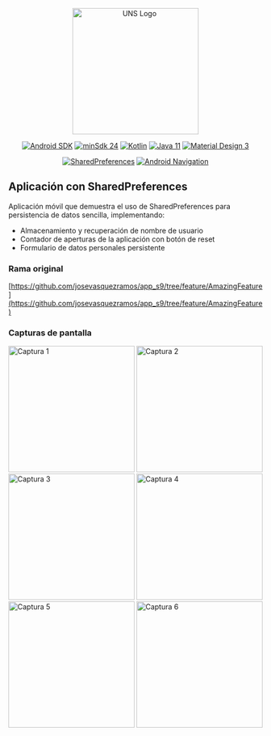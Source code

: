 <p align="center"><a href="https://www.uns.edu.pe" target="_blank"><img src="https://upload.wikimedia.org/wikipedia/commons/1/1a/Universidad_Nacional_del_Santa_Logo.png" width="250" alt="UNS Logo"></a></p>

<p align="center">
  <a href="https://developer.android.com/"><img src="https://img.shields.io/badge/Android-35-brightgreen?logo=android" alt="Android SDK"></a>
  <a href="https://developer.android.com/about/versions/14/get"><img src="https://img.shields.io/badge/minSdk-24-yellow" alt="minSdk 24"></a>
  <a href="https://kotlinlang.org/"><img src="https://img.shields.io/badge/Kotlin-2.0.21-7F52FF?logo=kotlin&logoColor=white" alt="Kotlin"></a>
  <a href="https://www.java.com/"><img src="https://img.shields.io/badge/Java-11-%23ED8B00?logo=openjdk&logoColor=white" alt="Java 11"></a>
  <a href="https://m3.material.io/"><img src="https://img.shields.io/badge/Material%20Components-3-0081CB?logo=material-design&logoColor=white" alt="Material Design 3"></a>
</p>

<p align="center">
  <a href="https://developer.android.com/training/data-storage/shared-preferences"><img src="https://img.shields.io/badge/SharedPreferences-3DA639" alt="SharedPreferences"></a>
  <a href="https://developer.android.com/guide/navigation/navigation-getting-started"><img src="https://img.shields.io/badge/Android%20Navigation-3DA639" alt="Android Navigation"></a>
</p>

## Aplicación con SharedPreferences

Aplicación móvil que demuestra el uso de SharedPreferences para persistencia de datos sencilla, implementando:

- Almacenamiento y recuperación de nombre de usuario
- Contador de aperturas de la aplicación con botón de reset
- Formulario de datos personales persistente

### Rama original

[https://github.com/josevasquezramos/app_s9/tree/feature/AmazingFeature](https://github.com/josevasquezramos/app_s9/tree/feature/AmazingFeature)

### Capturas de pantalla

<img src="https://github.com/user-attachments/assets/d9cd9d3b-d099-4371-a6af-35d5aecd8c11" width="250" alt="Captura 1" />
<img src="https://github.com/user-attachments/assets/c342ce3b-cd8c-43b9-9848-7666ccedd294" width="250" alt="Captura 2" />
<img src="https://github.com/user-attachments/assets/786dde15-b193-4852-8c8a-bbdd771b32fd" width="250" alt="Captura 3" />
<img src="https://github.com/user-attachments/assets/41c5ab49-9b80-4dfa-8126-030713285de5" width="250" alt="Captura 4" />
<img src="https://github.com/user-attachments/assets/f42591d9-dbe2-4c99-b58e-571d9bf694d6" width="250" alt="Captura 5" />
<img src="https://github.com/user-attachments/assets/8f9abe29-86d8-4ebd-9ab7-fcf596714c30" width="250" alt="Captura 6" />

